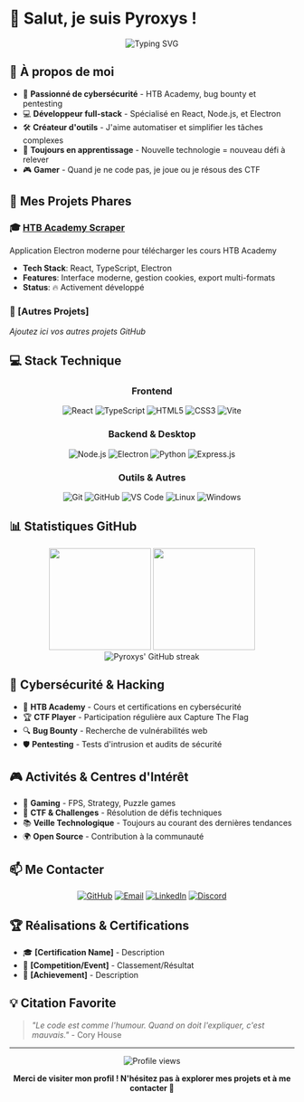 # 👋 Salut, je suis Pyroxys !

<div align="center">
  <img src="https://readme-typing-svg.demolab.com?font=Fira+Code&weight=600&size=24&duration=4000&pause=1000&color=00D4AA&center=true&vCenter=true&random=false&width=600&lines=Développeur+Passionné+🚀;Cybersécurité+%26+Hacking+🔐;Electron+%26+React+Expert+⚡;Créateur+d'outils+innovants+🛠️" alt="Typing SVG" />
</div>

## 🎯 À propos de moi

- 🔐 **Passionné de cybersécurité** - HTB Academy, bug bounty et pentesting
- 💻 **Développeur full-stack** - Spécialisé en React, Node.js, et Electron
- 🛠️ **Créateur d'outils** - J'aime automatiser et simplifier les tâches complexes
- 🌱 **Toujours en apprentissage** - Nouvelle technologie = nouveau défi à relever
- 🎮 **Gamer** - Quand je ne code pas, je joue ou je résous des CTF

## 🚀 Mes Projets Phares

### 🎓 [HTB Academy Scraper](https://github.com/Pyroxys/htb-academy-scraper)
Application Electron moderne pour télécharger les cours HTB Academy
- **Tech Stack**: React, TypeScript, Electron
- **Features**: Interface moderne, gestion cookies, export multi-formats
- **Status**: 🔥 Activement développé

### 🔧 [Autres Projets]
*Ajoutez ici vos autres projets GitHub*

## 💻 Stack Technique

<div align="center">

### Frontend
![React](https://img.shields.io/badge/React-20232A?style=for-the-badge&logo=react&logoColor=61DAFB)
![TypeScript](https://img.shields.io/badge/TypeScript-007ACC?style=for-the-badge&logo=typescript&logoColor=white)
![HTML5](https://img.shields.io/badge/HTML5-E34F26?style=for-the-badge&logo=html5&logoColor=white)
![CSS3](https://img.shields.io/badge/CSS3-1572B6?style=for-the-badge&logo=css3&logoColor=white)
![Vite](https://img.shields.io/badge/Vite-B73BFE?style=for-the-badge&logo=vite&logoColor=FFD62E)

### Backend & Desktop
![Node.js](https://img.shields.io/badge/Node.js-339933?style=for-the-badge&logo=nodedotjs&logoColor=white)
![Electron](https://img.shields.io/badge/Electron-2B2E3A?style=for-the-badge&logo=electron&logoColor=9FEAF9)
![Python](https://img.shields.io/badge/Python-3776AB?style=for-the-badge&logo=python&logoColor=white)
![Express.js](https://img.shields.io/badge/Express.js-000000?style=for-the-badge&logo=express&logoColor=white)

### Outils & Autres
![Git](https://img.shields.io/badge/Git-F05032?style=for-the-badge&logo=git&logoColor=white)
![GitHub](https://img.shields.io/badge/GitHub-100000?style=for-the-badge&logo=github&logoColor=white)
![VS Code](https://img.shields.io/badge/VS_Code-0078D4?style=for-the-badge&logo=visual%20studio%20code&logoColor=white)
![Linux](https://img.shields.io/badge/Linux-FCC624?style=for-the-badge&logo=linux&logoColor=black)
![Windows](https://img.shields.io/badge/Windows-0078D6?style=for-the-badge&logo=windows&logoColor=white)

</div>

## 📊 Statistiques GitHub

<div align="center">
  <img height="180em" src="https://github-readme-stats.vercel.app/api?username=Pyroxys&show_icons=true&theme=tokyonight&include_all_commits=true&count_private=true"/>
  <img height="180em" src="https://github-readme-stats.vercel.app/api/top-langs/?username=Pyroxys&layout=compact&langs_count=7&theme=tokyonight"/>
</div>

<div align="center">
  <img src="https://github-readme-streak-stats.herokuapp.com/?user=Pyroxys&theme=tokyonight" alt="Pyroxys' GitHub streak"/>
</div>

## 🔐 Cybersécurité & Hacking

- 🎯 **HTB Academy** - Cours et certifications en cybersécurité
- 🏆 **CTF Player** - Participation régulière aux Capture The Flag
- 🔍 **Bug Bounty** - Recherche de vulnérabilités web
- 🛡️ **Pentesting** - Tests d'intrusion et audits de sécurité

## 🎮 Activités & Centres d'Intérêt

- 🎲 **Gaming** - FPS, Strategy, Puzzle games
- 🧩 **CTF & Challenges** - Résolution de défis techniques
- 📚 **Veille Technologique** - Toujours au courant des dernières tendances
- 🌍 **Open Source** - Contribution à la communauté

## 📫 Me Contacter

<div align="center">

[![GitHub](https://img.shields.io/badge/GitHub-100000?style=for-the-badge&logo=github&logoColor=white)](https://github.com/Pyroxys)
[![Email](https://img.shields.io/badge/Email-D14836?style=for-the-badge&logo=gmail&logoColor=white)](mailto:your.email@example.com)
[![LinkedIn](https://img.shields.io/badge/LinkedIn-0077B5?style=for-the-badge&logo=linkedin&logoColor=white)](https://linkedin.com/in/yourprofile)
[![Discord](https://img.shields.io/badge/Discord-5865F2?style=for-the-badge&logo=discord&logoColor=white)](https://discord.com/users/yourid)

</div>

## 🏆 Réalisations & Certifications

- 🎓 **[Certification Name]** - Description
- 🏅 **[Competition/Event]** - Classement/Résultat
- 🌟 **[Achievement]** - Description

## 💡 Citation Favorite

> *"Le code est comme l'humour. Quand on doit l'expliquer, c'est mauvais."* - Cory House

---

<div align="center">
  <img src="https://komarev.com/ghpvc/?username=Pyroxys&color=blueviolet&style=flat-square&label=Profile+Views" alt="Profile views" />
  
  **Merci de visiter mon profil ! N'hésitez pas à explorer mes projets et à me contacter 🚀**
</div>